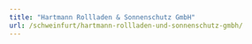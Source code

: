 ```yaml
---
title: "Hartmann Rollladen & Sonnenschutz GmbH"
url: /schweinfurt/hartmann-rollladen-und-sonnenschutz-gmbh/
---
```

